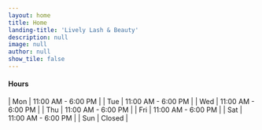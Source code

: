 ```yaml
---
layout: home
title: Home
landing-title: 'Lively Lash & Beauty'
description: null
image: null
author: null
show_tile: false
---
```



#### Hours

|	Mon |	11:00 AM - 6:00 PM	|
|	Tue	|	11:00 AM - 6:00 PM	|
|	Wed	|	11:00 AM - 6:00 PM	|
|	Thu	|	11:00 AM - 6:00 PM	|
|	Fri	|	11:00 AM - 6:00 PM	|
|	Sat	|	11:00 AM - 6:00 PM	|
|	Sun	|	Closed				|